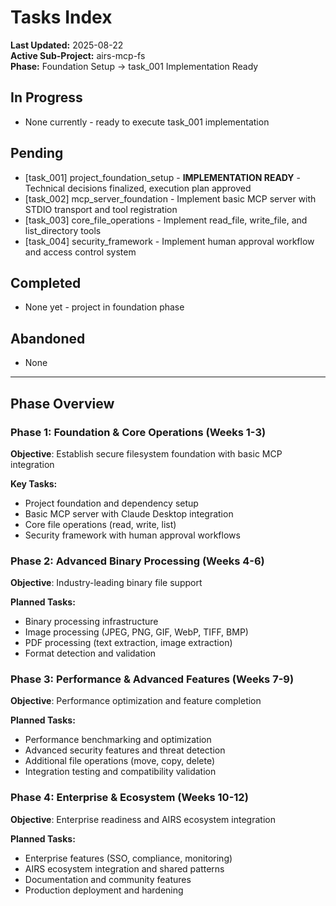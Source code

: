 # Tasks Index

**Last Updated:** 2025-08-22  
**Active Sub-Project:** airs-mcp-fs  
**Phase:** Foundation Setup → task_001 Implementation Ready

## In Progress
- None currently - ready to execute task_001 implementation

## Pending
- [task_001] project_foundation_setup - **IMPLEMENTATION READY** - Technical decisions finalized, execution plan approved
- [task_002] mcp_server_foundation - Implement basic MCP server with STDIO transport and tool registration
- [task_003] core_file_operations - Implement read_file, write_file, and list_directory tools
- [task_004] security_framework - Implement human approval workflow and access control system

## Completed
- None yet - project in foundation phase

## Abandoned
- None

---

## Phase Overview

### Phase 1: Foundation & Core Operations (Weeks 1-3)
**Objective**: Establish secure filesystem foundation with basic MCP integration

**Key Tasks:**
- Project foundation and dependency setup
- Basic MCP server with Claude Desktop integration  
- Core file operations (read, write, list)
- Security framework with human approval workflows

### Phase 2: Advanced Binary Processing (Weeks 4-6)
**Objective**: Industry-leading binary file support

**Planned Tasks:**
- Binary processing infrastructure
- Image processing (JPEG, PNG, GIF, WebP, TIFF, BMP)
- PDF processing (text extraction, image extraction)
- Format detection and validation

### Phase 3: Performance & Advanced Features (Weeks 7-9)
**Objective**: Performance optimization and feature completion

**Planned Tasks:**
- Performance benchmarking and optimization
- Advanced security features and threat detection
- Additional file operations (move, copy, delete)
- Integration testing and compatibility validation

### Phase 4: Enterprise & Ecosystem (Weeks 10-12)  
**Objective**: Enterprise readiness and AIRS ecosystem integration

**Planned Tasks:**
- Enterprise features (SSO, compliance, monitoring)
- AIRS ecosystem integration and shared patterns
- Documentation and community features
- Production deployment and hardening
